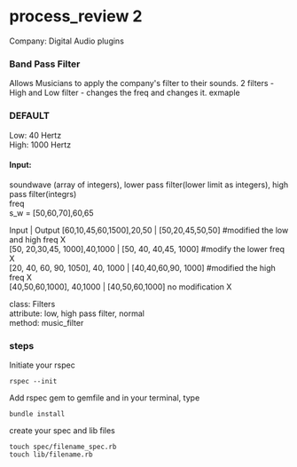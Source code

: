 # process_review 2 
Company: Digital Audio plugins

### Band Pass Filter
Allows Musicians to apply the company's filter to their sounds. 
2 filters - High and Low filter - changes the freq and changes it.
exmaple 

### DEFAULT
Low: 40 Hertz<br>
High: 1000 Hertz<br>

#### Input: <br>
soundwave (array of integers), lower pass filter(lower limit as integers), high pass filter(integrs) <br>
        freq <br>
s_w = [50,60,70],60,65<br>

Input                                  |          Output
[60,10,45,60,1500],20,50               | [50,20,45,50,50] #modified the low and high freq  X <br>
[50, 20,30,45, 1000],40,1000           |  [50, 40, 40,45, 1000]    #modify the lower freq X  <br>
[20, 40, 60, 90, 1050], 40, 1000       | [40,40,60,90, 1000]     #modified the high freq  X  <br>
[40,50,60,1000], 40,1000               |  [40,50,60,1000] no modification  X <br>

class: Filters <br>
attribute: low, high pass filter, normal<br>
method: music_filter<br>

### steps
Initiate your rspec
```
rspec --init
```
Add rspec gem to gemfile and in your terminal, type
```
bundle install
```
create your spec and lib files
```
touch spec/filename_spec.rb
touch lib/filename.rb
```